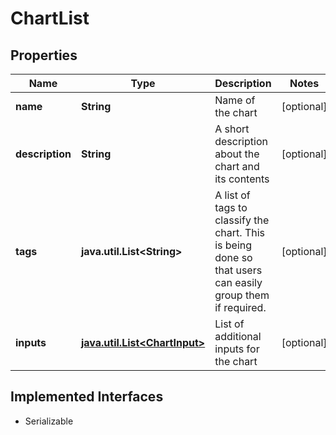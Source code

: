 

# ChartList


## Properties

Name | Type | Description | Notes
------------ | ------------- | ------------- | -------------
**name** | **String** | Name of the chart |  [optional]
**description** | **String** | A short description about the chart and its contents |  [optional]
**tags** | **java.util.List&lt;String&gt;** | A list of tags to classify the chart. This is being done so that users can easily group them if required. |  [optional]
**inputs** | [**java.util.List&lt;ChartInput&gt;**](ChartInput.md) | List of additional inputs for the chart |  [optional]


## Implemented Interfaces

* Serializable


